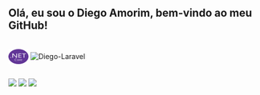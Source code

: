 ## Olá, eu sou o Diego Amorim, bem-vindo ao meu GitHub!

<div style="display: inline_block"><br>
  <img align="center" alt="Diego-AspNet" height="30" width="40" src="https://raw.githubusercontent.com/devicons/devicon/master/icons/dotnetcore/dotnetcore-original.svg">
  <img align="center" alt="Diego-Laravel" height="30" width="40" src="https://raw.githubusercontent.com/laravel/art/master/laravel-logo.png">
</div>



  
  ##
 
<div> 
  <a href="https://www.instagram.com/diego.srlp/" target="_blank"><img src="https://img.shields.io/badge/-Instagram-%23E4405F?style=for-the-badge&logo=instagram&logoColor=white" target="_blank"></a>
  <a href = "mailto:diegogpamorim1305@gmail.com"><img src="https://img.shields.io/badge/-Gmail-%23333?style=for-the-badge&logo=gmail&logoColor=white" target="_blank"></a>
  <a href="https://www.linkedin.com/in/diego-amorim-590684300/" target="_blank"><img src="https://img.shields.io/badge/-LinkedIn-%230077B5?style=for-the-badge&logo=linkedin&logoColor=white" target="_blank"></a> 
  
</div>
